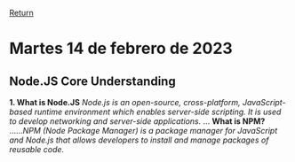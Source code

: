 [Return](https://github.com/LuisVA29/core-code-from-scratch-readme)
# Martes 14 de febrero de 2023
## Node.JS Core Understanding 
**1. What is Node.JS** 
_Node.js is an open-source, cross-platform, JavaScript-based runtime environment which enables server-side scripting. It is used to develop networking and server-side applications._
... **What is NPM?**
......_NPM (Node Package Manager) is a package manager for JavaScript and Node.js that allows developers to install and manage packages of reusable code._
